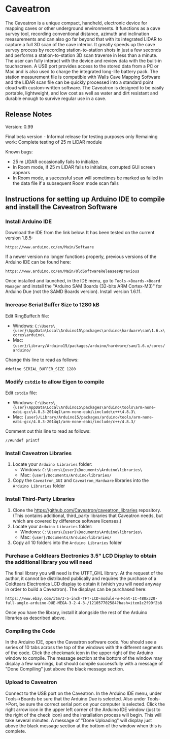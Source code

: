 # Caveatron

The Caveatron is a unique compact, handheld, electronic device for mapping caves or other underground environments. It functions as a cave survey tool, recording conventional distance, azimuth and inclination measurements and can also go far beyond that with its integrated LIDAR to capture a full 3D scan of the cave interior. It greatly speeds up the cave survey process by recording station-to-station shots in just a few seconds and performs a station-to-station 3D scan traverse in less than a minute. The user can fully interact with the device and review data with the built-in touchscreen. A USB port provides access to the stored data from a PC or Mac and is also used to charge the integrated long-life battery pack. The station measurement file is compatible with Walls Cave Mapping Software and the LIDAR scan file can be quickly processed into a standard point cloud with custom-written software. The Caveatron is designed to be easily portable, lightweight, and low cost as well as water and dirt resistant and durable enough to survive regular use in a cave.

## Release Notes

Version: 0.99

Final beta version - Informal release for testing purposes only
Remaining work: Complete testing of 25 m LIDAR module

Known bugs:
- 25 m LIDAR occasionally fails to initialize.
- In Room mode, if 25 m LIDAR fails to initialize, corrupted GUI screen appears
- In Room mode, a successful scan will sometimes be marked as failed in the data file if a subsequent Room mode scan fails

## Instructions for setting up Arduino IDE to compile and install the Caveatron Software

### Install Arduino IDE

Download the IDE from the link below. It has been tested on the current version 1.8.5:

`https://www.arduino.cc/en/Main/Software`

If a newer version no longer functions properly, previous versions of the Arduino IDE can be found here:

`https://www.arduino.cc/en/Main/OldSoftwareReleases#previous`

Once installed and launched, in the IDE menu, go to `Tools->Boards->Board Manager` and install the "Arduino SAM Boards (32-bits ARM Cortex-M3)" for Arduino Due (not the SAMD Boards version). Install version 1.6.11.

### Increase Serial Buffer Size to 1280 kB

Edit RingBuffer.h file:

- Windows: `C:\Users\{user}\AppData\Local\Arduino15\packages\arduino\hardware\sam\1.6.x\cores\arduino\`
- Mac: `{user}/Library/Arduino15/packages/arduino/hardware/sam/1.6.x/cores/arduino/`

Change this line to read as follows:

```
#define SERIAL_BUFFER_SIZE 1280
```

### Modify `cstdio` to allow Eigen to compile

Edit `cstdio` file:

- Windows: `C:\Users\{user}\AppData\Local\Arduino15\packages\arduino\tools\arm-none-eabi-gcc\4.8.3-2014q1\arm-none-eabi\include\c++\4.8.3\`
- Mac: `{user}/Library/Arduino15/packages/arduino/tools/arm-none-eabi-gcc/4.8.3-2014q1/arm-none-eabi/include/c++/4.8.3/`

Comment out this line to read as follows:

```
//#undef printf
```

### Install Caveatron Libraries

1. Locate your `Arduino Libraries` folder:
    - Windows: `C:\Users\{user}\Documents\Arduino\libraries\`
    - Mac: `{user}/Documents/Arduino/libraries/`
1. Copy the `Caveatron_GUI` and `Caveatron_Hardware` libraries into the `Arduino Libraries` folder

### Install Third-Party Libraries

1. Clone the https://github.com/Caveatron/caveatron_libraries repository. (This contains additional, third_party libraries that Caveatron needs, but which are covered by difference software licenses.)
1. Locate your `Arduino Libraries` folder:
    - Windows: `C:\Users\{user}\Documents\Arduino\libraries\`
    - Mac: `{user}/Documents/Arduino/libraries/`
1. Copy all 10 folders into the `Arduino Libraries` folder


### Purchase a Coldtears Electronics 3.5" LCD Display to obtain the additional library you will need

The final library you will need is the UTFT_GHL library. At the request of the author, it cannot be distributed publically and requires the purchase of a Coldtears Electronics LCD display to obtain it (which you will need anyway in order to build a Caveatron). The displays can be purchased here:

`https://www.ebay.com/itm/3-5-inch-TFT-LCD-module-w-Font-IC-480x320-full-angle-arduino-DUE-MEGA-3-2-4-3-/121057702584?hash=item1c2f99f2b8`

Once you have the library, install it alongside the rest of the Arduino libraries as described above.

### Compiling the Code

In the Arduino IDE, open the Caveatron software code. You should see a series of 10 tabs across the top of the windows with the different segments of the code. Click the checkmark icon in the upper right of the Arduino window to compile. The message section at the bottom of the window may display a few warnings, but should compile successfully with a message of "Done Compiling" just above the black message section.

### Upload to Caveatron

Connect to the USB port on the Caveatron. In the Arduino IDE menu, under Tools->Boards be sure that the Arduino Due is selected. Also under Tools->Port, be sure the correct serial port on your computer is selected. Click the right arrow icon in the upper left corner of the Arduino IDE window (just to the right of the check icon) and the installation process will begin. This will take several minutes. A message of "Done Uploading" will display just above the black message section at the bottom of the window when this is complete.
